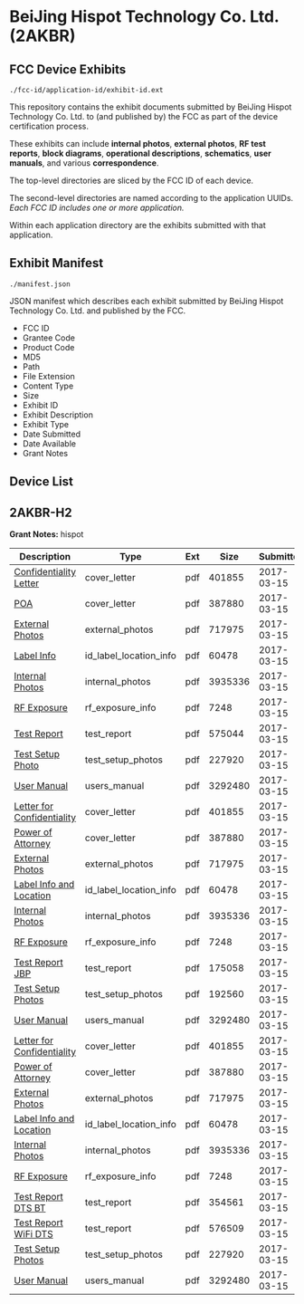 # BeiJing Hispot Technology Co. Ltd. (2AKBR)
## FCC Device Exhibits

```
./fcc-id/application-id/exhibit-id.ext
```

This repository contains the exhibit documents submitted by BeiJing Hispot Technology Co. Ltd. to (and published by) the FCC as part of the device certification process.

These exhibits can include **internal photos**, **external photos**, **RF test reports**, **block diagrams**, **operational descriptions**, **schematics**, **user manuals**, and various **correspondence**.

The top-level directories are sliced by the FCC ID of each device.

The second-level directories are named according to the application UUIDs. *Each FCC ID includes one or more application.*

Within each application directory are the exhibits submitted with that application. 

## Exhibit Manifest

```
./manifest.json
```

JSON manifest which describes each exhibit submitted by BeiJing Hispot Technology Co. Ltd. and published by the FCC.

- FCC ID
- Grantee Code
- Product Code
- MD5
- Path
- File Extension
- Content Type
- Size
- Exhibit ID
- Exhibit Description
- Exhibit Type
- Date Submitted
- Date Available
- Grant Notes

## Device List
## 2AKBR-H2
**Grant Notes:** hispot

| Description | Type | Ext | Size | Submitted | Available |
| ----------- | ---- | --- | ---- | --------- | --------- |
| [Confidentiality Letter](2AKBR-H2/082724b44f777b8efbb39451e40db5c1/3317681.pdf) | cover_letter | pdf | 401855 | 2017-03-15 | 2017-03-15 |
| [POA](2AKBR-H2/082724b44f777b8efbb39451e40db5c1/3317684.pdf) | cover_letter | pdf | 387880 | 2017-03-15 | 2017-03-15 |
| [External Photos](2AKBR-H2/082724b44f777b8efbb39451e40db5c1/3317664.pdf) | external_photos | pdf | 717975 | 2017-03-15 | 2017-03-15 |
| [Label Info](2AKBR-H2/082724b44f777b8efbb39451e40db5c1/3317679.pdf) | id_label_location_info | pdf | 60478 | 2017-03-15 | 2017-03-15 |
| [Internal Photos](2AKBR-H2/082724b44f777b8efbb39451e40db5c1/3317668.pdf) | internal_photos | pdf | 3935336 | 2017-03-15 | 2017-03-15 |
| [RF Exposure](2AKBR-H2/082724b44f777b8efbb39451e40db5c1/3317687.pdf) | rf_exposure_info | pdf | 7248 | 2017-03-15 | 2017-03-15 |
| [Test Report](2AKBR-H2/082724b44f777b8efbb39451e40db5c1/3317742.pdf) | test_report | pdf | 575044 | 2017-03-15 | 2017-03-15 |
| [Test Setup Photo](2AKBR-H2/082724b44f777b8efbb39451e40db5c1/3317699.pdf) | test_setup_photos | pdf | 227920 | 2017-03-15 | 2017-03-15 |
| [User Manual](2AKBR-H2/082724b44f777b8efbb39451e40db5c1/3317702.pdf) | users_manual | pdf | 3292480 | 2017-03-15 | 2017-03-15 |
| [Letter for Confidentiality](2AKBR-H2/4b8f347d73497027046e1d2f7c6c8678/3317681.pdf) | cover_letter | pdf | 401855 | 2017-03-15 | 2017-03-15 |
| [Power of Attorney](2AKBR-H2/4b8f347d73497027046e1d2f7c6c8678/3317684.pdf) | cover_letter | pdf | 387880 | 2017-03-15 | 2017-03-15 |
| [External Photos](2AKBR-H2/4b8f347d73497027046e1d2f7c6c8678/3317664.pdf) | external_photos | pdf | 717975 | 2017-03-15 | 2017-03-15 |
| [Label Info and Location](2AKBR-H2/4b8f347d73497027046e1d2f7c6c8678/3317679.pdf) | id_label_location_info | pdf | 60478 | 2017-03-15 | 2017-03-15 |
| [Internal Photos](2AKBR-H2/4b8f347d73497027046e1d2f7c6c8678/3317668.pdf) | internal_photos | pdf | 3935336 | 2017-03-15 | 2017-03-15 |
| [RF Exposure](2AKBR-H2/4b8f347d73497027046e1d2f7c6c8678/3317687.pdf) | rf_exposure_info | pdf | 7248 | 2017-03-15 | 2017-03-15 |
| [Test Report JBP](2AKBR-H2/4b8f347d73497027046e1d2f7c6c8678/3317730.pdf) | test_report | pdf | 175058 | 2017-03-15 | 2017-03-15 |
| [Test Setup Photos](2AKBR-H2/4b8f347d73497027046e1d2f7c6c8678/3317731.pdf) | test_setup_photos | pdf | 192560 | 2017-03-15 | 2017-03-15 |
| [User Manual](2AKBR-H2/4b8f347d73497027046e1d2f7c6c8678/3317702.pdf) | users_manual | pdf | 3292480 | 2017-03-15 | 2017-03-15 |
| [Letter for Confidentiality](2AKBR-H2/634acc6a8a4bf3c136e3d62053800b04/3317681.pdf) | cover_letter | pdf | 401855 | 2017-03-15 | 2017-03-15 |
| [Power of Attorney](2AKBR-H2/634acc6a8a4bf3c136e3d62053800b04/3317684.pdf) | cover_letter | pdf | 387880 | 2017-03-15 | 2017-03-15 |
| [External Photos](2AKBR-H2/634acc6a8a4bf3c136e3d62053800b04/3317664.pdf) | external_photos | pdf | 717975 | 2017-03-15 | 2017-03-15 |
| [Label Info and Location](2AKBR-H2/634acc6a8a4bf3c136e3d62053800b04/3317679.pdf) | id_label_location_info | pdf | 60478 | 2017-03-15 | 2017-03-15 |
| [Internal Photos](2AKBR-H2/634acc6a8a4bf3c136e3d62053800b04/3317668.pdf) | internal_photos | pdf | 3935336 | 2017-03-15 | 2017-03-15 |
| [RF Exposure](2AKBR-H2/634acc6a8a4bf3c136e3d62053800b04/3317687.pdf) | rf_exposure_info | pdf | 7248 | 2017-03-15 | 2017-03-15 |
| [Test Report DTS BT](2AKBR-H2/634acc6a8a4bf3c136e3d62053800b04/3317689.pdf) | test_report | pdf | 354561 | 2017-03-15 | 2017-03-15 |
| [Test Report WiFi DTS](2AKBR-H2/634acc6a8a4bf3c136e3d62053800b04/3317693.pdf) | test_report | pdf | 576509 | 2017-03-15 | 2017-03-15 |
| [Test Setup Photos](2AKBR-H2/634acc6a8a4bf3c136e3d62053800b04/3317699.pdf) | test_setup_photos | pdf | 227920 | 2017-03-15 | 2017-03-15 |
| [User Manual](2AKBR-H2/634acc6a8a4bf3c136e3d62053800b04/3317702.pdf) | users_manual | pdf | 3292480 | 2017-03-15 | 2017-03-15 |
